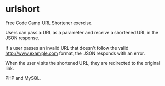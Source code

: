 # urlshort

Free Code Camp URL Shortener exercise.

Users can pass a URL as a parameter and receive a shortened URL in the JSON response.

If a user passes an invalid URL that doesn't follow the valid http://www.example.com format, the JSON responds with an error.

When the user visits the shortened URL, they are redirected to the original link.

PHP and MySQL.
